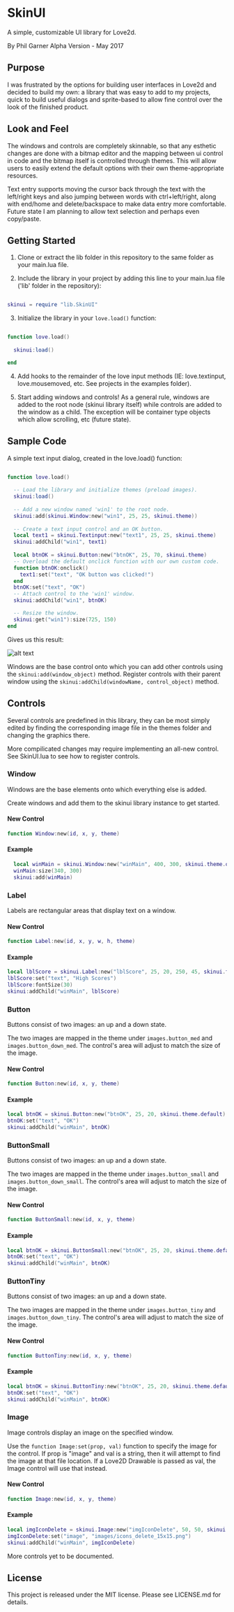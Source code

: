SkinUI
=========

A simple, customizable UI library for Love2d.

By Phil Garner
Alpha Version - May 2017

## Purpose

I was frustrated by the options for building user interfaces in Love2d and decided to build my own: a library that was easy to add to my projects, quick to build useful dialogs and sprite-based to allow fine control over the look of the finished product.

## Look and Feel

The windows and controls are completely skinnable, so that any esthetic changes are done with a bitmap editor and the mapping between ui control in code and the bitmap itself is controlled through themes.  This will allow users to easily extend the default options with their own theme-appropriate resources.

Text entry supports moving the cursor back through the text with the left/right keys and also jumping between words with ctrl+left/right, along with end/home and delete/backspace to make data entry more comfortable.  Future state I am planning to allow text selection and perhaps even copy/paste.

## Getting Started

1. Clone or extract the lib folder in this repository to the same folder as your main.lua file.

2. Include the library in your project by adding this line to your main.lua file ('lib' folder in the repository):

```lua

skinui = require "lib.SkinUI"

```

3. Initialize the library in your `love.load()` function:

```lua

function love.load()
  
  skinui:load()

end

```

4. Add hooks to the remainder of the love input methods (IE: love.textinput, love.mousemoved, etc.  See projects in the examples folder).

5. Start adding windows and controls!  As a general rule, windows are added to the root node (skinui library itself) while controls are added to the window as a child.  The exception will be container type objects which allow scrolling, etc (future state).

## Sample Code

A simple text input dialog, created in the love.load() function:

```lua

function love.load()
  
  -- Load the library and initialize themes (preload images).
  skinui:load()
  
  -- Add a new window named 'win1' to the root node.
  skinui:add(skinui.Window:new("win1", 25, 25, skinui.theme))
  
  -- Create a text input control and an OK button.
  local text1 = skinui.Textinput:new("text1", 25, 25, skinui.theme)
  skinui:addChild("win1", text1)
  
  local btnOK = skinui.Button:new("btnOK", 25, 70, skinui.theme)
  -- Overload the default onclick function with our own custom code.
  function btnOK:onclick()
    text1:set("text", "OK button was clicked!")
  end
  btnOK:set("text", "OK")
  -- Attach control to the 'win1' window.
  skinui:addChild("win1", btnOK)

  -- Resize the window.
  skinui:get("win1"):size(725, 150)
end

```

Gives us this result:

![alt text](https://github.com/philbgarner/SkinUI/blob/master/SkinUI-SampleScreenshot.png "Textinput and OK button on a window.")

Windows are the base control onto which you can add other controls using the ```skinui:add(window_object)``` method.  Register
controls with their parent window using the ```skinui:addChild(windowName, control_object)``` method.

## Controls

Several controls are predefined in this library, they can be most simply edited by finding the corresponding image file in the
themes folder and changing the graphics there.

More compilicated changes may require implementing an all-new control.  See SkinUI.lua to see how to register controls.

### Window

Windows are the base elements onto which everything else is added.

Create windows and add them to the skinui library instance to get started.

#### New Control

```lua
function Window:new(id, x, y, theme)
```

#### Example

```lua
  local winMain = skinui.Window:new("winMain", 400, 300, skinui.theme.default)
  winMain:size(340, 300)
  skinui:add(winMain)
```

### Label

Labels are rectangular areas that display text on a window.

#### New Control

```lua
function Label:new(id, x, y, w, h, theme)
```

#### Example

```lua
local lblScore = skinui.Label:new("lblScore", 25, 20, 250, 45, skinui.theme.default)
lblScore:set("text", "High Scores")
lblScore:fontSize(30)
skinui:addChild("winMain", lblScore)
```

### Button

Buttons consist of two images: an up and a down state.

The two images are mapped in the theme under ```images.button_med``` and ```images.button_down_med```.  The control's area will
adjust to match the size of the image.

#### New Control

```lua
function Button:new(id, x, y, theme)
```

#### Example

```lua
local btnOK = skinui.Button:new("btnOK", 25, 20, skinui.theme.default)
btnOK:set("text", "OK")
skinui:addChild("winMain", btnOK)
```

### ButtonSmall

Buttons consist of two images: an up and a down state.

The two images are mapped in the theme under ```images.button_small``` and ```images.button_down_small```.  The control's area will
adjust to match the size of the image.

#### New Control

```lua
function ButtonSmall:new(id, x, y, theme)
```

#### Example

```lua
local btnOK = skinui.ButtonSmall:new("btnOK", 25, 20, skinui.theme.default)
btnOK:set("text", "OK")
skinui:addChild("winMain", btnOK)
```
### ButtonTiny

Buttons consist of two images: an up and a down state.

The two images are mapped in the theme under ```images.button_tiny``` and ```images.button_down_tiny```.  The control's area will
adjust to match the size of the image.

#### New Control

```lua
function ButtonTiny:new(id, x, y, theme)
```

#### Example

```lua
local btnOK = skinui.ButtonTiny:new("btnOK", 25, 20, skinui.theme.default)
btnOK:set("text", "OK")
skinui:addChild("winMain", btnOK)
```
### Image

Image controls display an image on the specified window.

Use the ```function Image:set(prop, val)``` function to specify the image
for the control.  If prop is "image" and val is a string, then it will attempt
to find the image at that file location.  If a Love2D Drawable is passed as val,
the Image control will use that instead.

#### New Control

```lua
function Image:new(id, x, y, theme)
```

#### Example

```lua
local imgIconDelete = skinui.Image:new("imgIconDelete", 50, 50, skinui.theme.default)
imgIconDelete:set("image", "images/icons_delete_15x15.png")
skinui:addChild("winMain", imgIconDelete)
```

More controls yet to be documented.

## License

This project is released under the MIT license. Please see LICENSE.md for details.